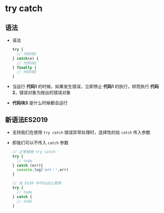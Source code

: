 # try catch

## 语法

+ 语法

  ```js
  try {
    // 代码块1
  } catch(e) {
    // 代码块2
  } finally {
    // 代码块3
  }
  ```

+ 当运行 **代码1** 的时候，如果发生错误，立即停止 **代码1** 的执行，转而执行 **代码2**，错误对象为抛出的错误对象

+ **代码块3** 是什么时候都会运行

## 新语法ES2019

+ 支持我们在使用 `try catch` 错误异常处理时，选择性的给 `catch` 传入参数

+ 即我们可以不传入 `catch` 参数

  ```js
  // 正常使用 try catch
  try {
    // todo
  } catch (err){
    console.log('err：',err)
  }
  ```

  ```js
  // 在 ES10 中可以这么使用
  try {
    // todo
  } catch {
    // todo
  }
  ```
